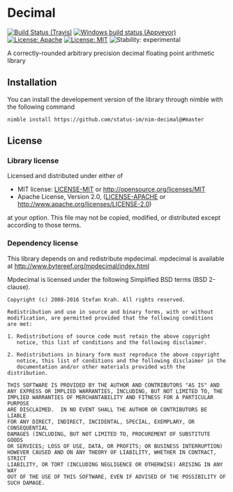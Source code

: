 # Decimal

[![Build Status (Travis)](https://img.shields.io/travis/status-im/nim-decimal/master.svg?label=Linux%20/%20macOS "Linux/macOS build status (Travis)")](https://travis-ci.org/status-im/nim-decimal)
[![Windows build status (Appveyor)](https://img.shields.io/appveyor/ci/nimbus/nim-decimal/master.svg?label=Windows "Windows build status (Appveyor)")](https://ci.appveyor.com/project/nimbus/nim-decimal)
[![License: Apache](https://img.shields.io/badge/License-Apache%202.0-blue.svg)](https://opensource.org/licenses/Apache-2.0)
[![License: MIT](https://img.shields.io/badge/License-MIT-blue.svg)](https://opensource.org/licenses/MIT)
![Stability: experimental](https://img.shields.io/badge/stability-experimental-orange.svg)

A correctly-rounded arbitrary precision decimal floating point arithmetic library

## Installation

You can install the developement version of the library through nimble with the following command
```
nimble install https://github.com/status-im/nim-decimal@#master
```

## License

### Library license

Licensed and distributed under either of

* MIT license: [LICENSE-MIT](LICENSE-MIT) or http://opensource.org/licenses/MIT
* Apache License, Version 2.0, ([LICENSE-APACHE](LICENSE-APACHE) or http://www.apache.org/licenses/LICENSE-2.0)

at your option. This file may not be copied, modified, or distributed except according to those terms.

### Dependency license

This library depends on and redistribute mpdecimal.
mpdecimal is available at http://www.bytereef.org/mpdecimal/index.html

Mpdecimal is licensed under the following Simplified BSD terms (BSD 2-clause).


```
Copyright (c) 2008-2016 Stefan Krah. All rights reserved.

Redistribution and use in source and binary forms, with or without
modification, are permitted provided that the following conditions
are met:

1. Redistributions of source code must retain the above copyright
   notice, this list of conditions and the following disclaimer.

2. Redistributions in binary form must reproduce the above copyright
   notice, this list of conditions and the following disclaimer in the
   documentation and/or other materials provided with the distribution.

THIS SOFTWARE IS PROVIDED BY THE AUTHOR AND CONTRIBUTORS "AS IS" AND
ANY EXPRESS OR IMPLIED WARRANTIES, INCLUDING, BUT NOT LIMITED TO, THE
IMPLIED WARRANTIES OF MERCHANTABILITY AND FITNESS FOR A PARTICULAR PURPOSE
ARE DISCLAIMED.  IN NO EVENT SHALL THE AUTHOR OR CONTRIBUTORS BE LIABLE
FOR ANY DIRECT, INDIRECT, INCIDENTAL, SPECIAL, EXEMPLARY, OR CONSEQUENTIAL
DAMAGES (INCLUDING, BUT NOT LIMITED TO, PROCUREMENT OF SUBSTITUTE GOODS
OR SERVICES; LOSS OF USE, DATA, OR PROFITS; OR BUSINESS INTERRUPTION)
HOWEVER CAUSED AND ON ANY THEORY OF LIABILITY, WHETHER IN CONTRACT, STRICT
LIABILITY, OR TORT (INCLUDING NEGLIGENCE OR OTHERWISE) ARISING IN ANY WAY
OUT OF THE USE OF THIS SOFTWARE, EVEN IF ADVISED OF THE POSSIBILITY OF
SUCH DAMAGE.

```
